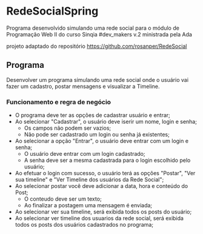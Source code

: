 # RedeSocialSpring

Programa desenvolvido simulando uma rede social para o módulo de Programação Web II do curso Sinqia #dev_makers v.2 ministrada pela Ada

projeto adaptado do repositório https://github.com/rosanper/RedeSocial


## Programa

Desenvolver um programa simulando uma rede social onde o usuário vai fazer um cadastro, postar mensagens e visualizar a Timeline.

### Funcionamento e regra de negócio

- O programa deve ter as opções de cadastrar usuário e entrar;
- Ao selecionar "Cadastrar", o usuário deve iserir um nome, login e senha;
  - Os campos não podem ser vazios;
  - Não pode ser cadastrado um login ou senha já existentes;
- Ao selecionar a opção "Entrar", o usuário deve entrar com um login e senha;
  - O usuário deve entrar com um login cadastrado;
  - A senha deve ser a mesma cadastrada para o login escolhido pelo usuário;
- Ao efetuar o login com sucesso, o usuário terá as opções "Postar", "Ver sua timeline" e "Ver Timeline dos usuários da Rede Social";
- Ao selecionar postar você deve adicionar a data, hora e conteúdo do Post;
  - O conteudo deve ser um texto;
  - Ao finalizar a postagem uma mensagem é enviada;
- Ao selecionar ver sua timeline, será exibida todos os posts do usuário;
- Ao selecionar ver timeline dos usuarios da rede social, será exibida todos os posts dos usuários cadastrados no programa;

